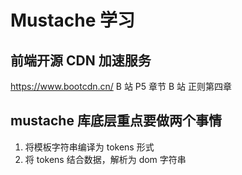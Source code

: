# Mustache 学习

## 前端开源 CDN 加速服务

<https://www.bootcdn.cn/>
B 站 P5 章节
B 站 正则第四章

## mustache 库底层重点要做两个事情

1. 将模板字符串编译为 tokens 形式
2. 将 tokens 结合数据，解析为 dom 字符串
